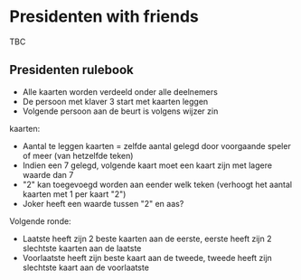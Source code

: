 # Presidenten with friends

TBC

## Presidenten rulebook

* Alle kaarten worden verdeeld onder alle deelnemers
* De persoon met klaver 3 start met kaarten leggen
* Volgende persoon aan de beurt is volgens wijzer zin

kaarten:
  * Aantal te leggen kaarten = zelfde aantal gelegd door voorgaande speler of meer (van hetzelfde teken)
  * Indien een 7 gelegd, volgende kaart moet een kaart zijn met lagere waarde dan 7
  * "2" kan toegevoegd worden aan eender welk teken (verhoogt het aantal kaarten met 1 per kaart "2")
  * Joker heeft een waarde tussen "2" en aas?

Volgende ronde:
  * Laatste heeft zijn 2 beste kaarten aan de eerste, eerste heeft zijn 2 slechtste kaarten aan de laatste
  * Voorlaatste heeft zijn beste kaart aan de tweede, tweede heeft zijn slechtste kaart aan de voorlaatste
